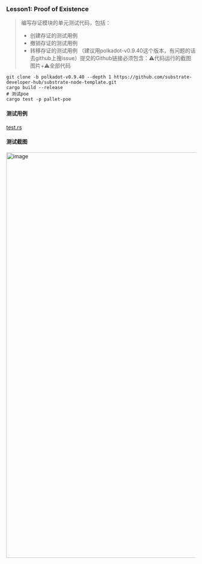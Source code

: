 ### Lesson1: Proof of Existence
>编写存证模块的单元测试代码，包括：
>* 创建存证的测试用例
>* 撤销存证的测试用例
>* 转移存证的测试用例
>（建议用polkadot-v0.9.40这个版本，有问题的话去github上搜issue）提交的Github链接必须包含：⚠️代码运行的截图图片+⚠️全部代码

```shell
git clone -b polkadot-v0.9.40 --depth 1 https://github.com/substrate-developer-hub/substrate-node-template.git
cargo build --release
# 测试poe
cargo test -p pallet-poe
```

#### 测试用例

[test.rs](https://github.com/dylan-nm/substrate-advnce-learning/blob/main/substrate-node-template/pallets/poe/src/tests.rs)

#### 测试截图

<img width="1078" alt="image" src="https://github.com/dylan-nm/substrate-advnce-learning/assets/41264413/2768dd44-bfd7-41f2-abb0-05e358e19722">


